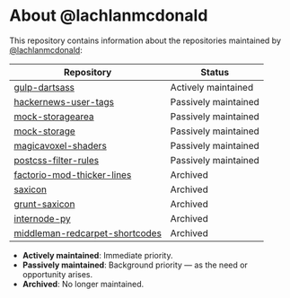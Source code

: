 # About @lachlanmcdonald

This repository contains information about the repositories maintained by [@lachlanmcdonald](https://github.com/lachlanmcdonald):

| Repository | Status |
| --- | --- |
| [gulp-dartsass](https://github.com/lachlanmcdonald/gulp-dartsass) | Actively maintained |
| [hackernews-user-tags](https://github.com/lachlanmcdonald/hackernews-user-tags) | Passively maintained |
| [mock-storagearea](https://github.com/lachlanmcdonald/mock-storagearea) | Passively maintained |
| [mock-storage](https://github.com/lachlanmcdonald/mock-storage) | Passively maintained |
| [magicavoxel-shaders](https://github.com/lachlanmcdonald/magicavoxel-shaders) | Passively maintained |
| [postcss-filter-rules](https://github.com/lachlanmcdonald/postcss-filter-rules) | Passively maintained |
| [factorio-mod-thicker-lines](https://github.com/lachlanmcdonald/factorio-mod-thicker-lines) | Archived |
| [saxicon](https://github.com/lachlanmcdonald/saxicon) | Archived |
| [grunt-saxicon](https://github.com/lachlanmcdonald/grunt-saxicon) | Archived |
| [internode-py](https://github.com/lachlanmcdonald/internode-py) | Archived |
| [middleman-redcarpet-shortcodes](https://github.com/lachlanmcdonald/middleman-redcarpet-shortcodes) | Archived |

- **Actively maintained**: Immediate priority.
- **Passively maintained**: Background priority — as the need or opportunity arises.
- **Archived**: No longer maintained.
